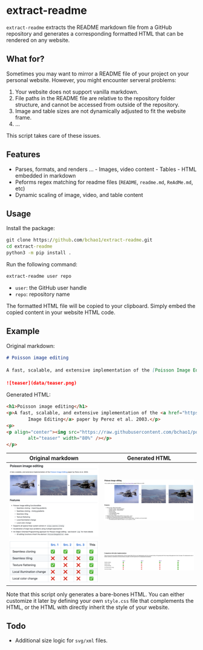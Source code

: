 # extract-readme
`extract-readme` extracts the README markdown file from a GitHub repository and generates a corresponding formatted HTML that can be rendered on any website.

## What for?
Sometimes you may want to mirror a README file of your project on your personal website. However, you might encounter serveral problems:

1. Your website does not support vanilla markdown.
2. File paths in the README file are relative to the repository folder structure, and cannot be accessed from outside of the repository.
3. Image and table sizes are not dynamically adjusted to fit the website frame.
4. ...

This script takes care of these issues.
## Features
- Parses, formats, and renders ...
        - Images, video content
        - Tables
        - HTML embedded in markdown
- Peforms regex matching for readme files (`README`, `readme.md`, `ReAdMe.md`, etc)
- Dynamic scaling of image, video, and table content

## Usage
Install the package:
```cmd
git clone https://github.com/bchao1/extract-readme.git
cd extract-readme 
python3 -m pip install .
```

Run the following command:
```cmd
extract-readme user repo
```

- `user`: the GitHub user handle
- `repo`: repository name

The formatted HTML file will be copied to your clipboard. Simply embed the copied content in your website HTML code. 

## Example
Original markdown:
```markdown
# Poisson image editing

A fast, scalable, and extensive implementation of the [Poisson Image Editing](https://dl.acm.org/doi/10.1145/882262.882269) paper by Perez et al. 2003.

![teaser](data/teaser.png)
```

Generated HTML:
```html
<h1>Poisson image editing</h1>
<p>A fast, scalable, and extensive implementation of the <a href="https://dl.acm.org/doi/10.1145/882262.882269">Poisson
        Image Editing</a> paper by Perez et al. 2003.</p>
<p>
<p align="center"><img src="https://raw.githubusercontent.com/bchao1/poisson-image-editing/master/data/teaser.png"
        alt="teaser" width="80%" /></p>
</p>
```

|Original markdown|Generated HTML|
|---|---|
|![](images/md_title.png)|![](images/html_title.png)|
|![](images/md_table.png)|![](images/html_table.png)|

Note that this script only generates a bare-bones HTML. You can either customize it later by defining your own `style.css` file that complements the HTML, or the HTML with directly inherit the style of your website.

## Todo
- Additional size logic for `svg/xml` files. 